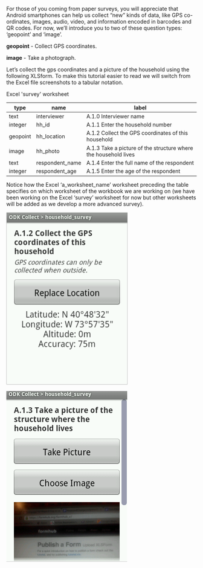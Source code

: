 For those of you coming from paper surveys, you will appreciate that Android smartphones can help us collect “new” kinds of data, like GPS co-ordinates, images, audio, video, and information encoded in barcodes and QR codes. For now, we’ll introduce you to two of these question types: ‘geopoint’ and ‘image’.


**geopoint** - Collect GPS coordinates.

**image** - Take a photograph.

Let’s collect the gps coordinates and a picture of the household using the following XLSform. To make this tutorial easier to read we will switch from the Excel file screenshots to a tabular notation.


Excel 'survey' worksheet

| type | name | label |
| ---- | ---- | ----- |
| text | interviewer | A.1.0 Interviewer name |
| integer | hh_id | A.1.1 Enter the household number |
| geopoint | hh_location | A.1.2 Collect the GPS coordinates of this household |
| image | hh_photo | A.1.3 Take a picture of the structure where the household lives |
| text | respondent_name | A.1.4 Enter the full name of the respondent |
| integer | respondent_age | A.1.5 Enter the age of the respondent |

Notice how the Excel ‘a_worksheet_name’ worksheet preceding the table specifies on which worksheet of the workbook we are working on (we have been working on the Excel ‘survey’ worksheet for now but other worksheets will be added as we develop a more advanced survey).

![geopoint](/assets/img/collect_geopoint.png)

![capture image](/assets/img/collect_image.png)
